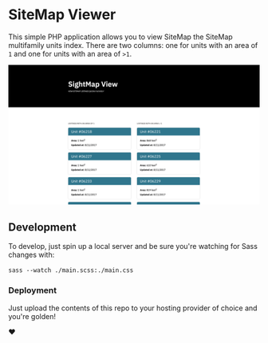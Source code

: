 # SiteMap Viewer

This simple PHP application allows you to view SiteMap the SiteMap multifamily
units index. There are two columns: one for units with an area of `1` and one for
units with an area of `>1`.

![](./screenshot.png)

## Development

To develop, just spin up a local server and be sure you're watching for Sass changes
with:

```
sass --watch ./main.scss:./main.css
```

### Deployment

Just upload the contents of this repo to your hosting provider of choice and
you're golden!

:heart:
